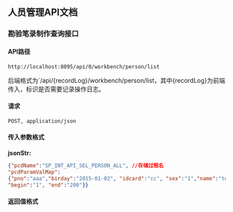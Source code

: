 ## 人员管理API文档

### 勘验笔录制作查询接口

#### API路径

```http
http://localhost:8095/api/0/workbench/person/list
```

后端格式为`/api/{recordLog}/workbench/person/list，其中{recordLog}为前端传入，标识是否需要记录操作日志。

#### 请求

```
POST, application/json
```

#### 传入参数格式
**jsonStr:**
```json
{"pcdName":"SP_INT_API_SEL_PERSON_ALL", //存储过程名
"pcdParamValMap":
{"pno":"aaa","birday":"2015-01-02", "idcard":"cc", "sex":"1","name":"tet","place":"350200000000",
"begin":"1", "end":"200"}}
```

#### 返回值格式

```json

```
